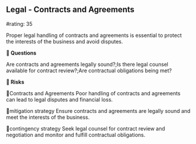 

## Legal - Contracts and Agreements

#rating: 35


Proper legal handling of contracts and agreements is essential to protect the interests of the business and avoid disputes.

**💭 Questions**

Are contracts and agreements legally sound?;Is there legal counsel available for contract review?;Are contractual obligations being met?

**🚨 Risks**

🚨Contracts and Agreements
Poor handling of contracts and agreements can lead to legal disputes and financial loss.

🚨mitigation strategy
Ensure contracts and agreements are legally sound and meet the interests of the business.

🚨contingency strategy
Seek legal counsel for contract review and negotiation and monitor and fulfill contractual obligations.




